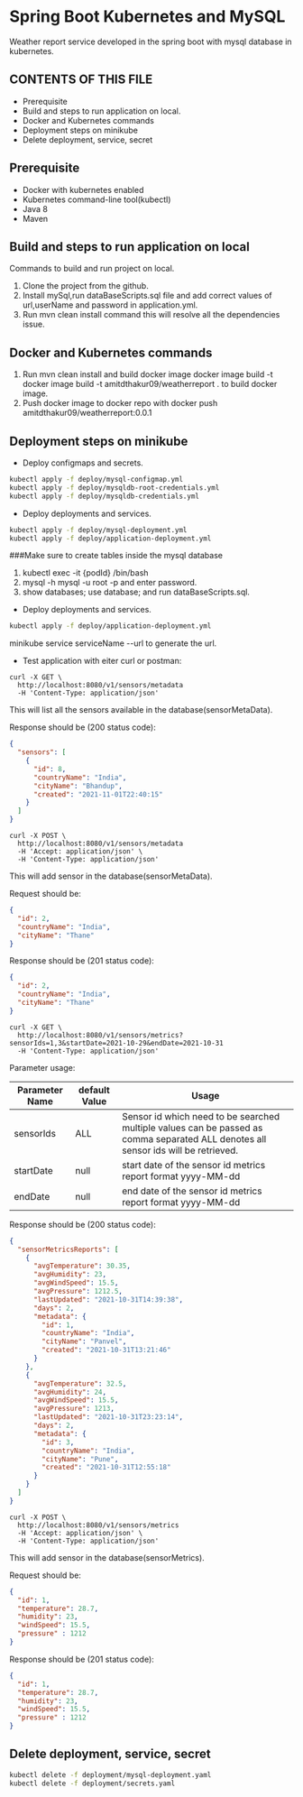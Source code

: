 # Spring Boot Kubernetes and MySQL

Weather report service developed in the spring boot with mysql database in kubernetes.

## CONTENTS OF THIS FILE

* Prerequisite
* Build and steps to run application on local.
* Docker and Kubernetes commands
* Deployment steps on minikube
* Delete deployment, service, secret

## Prerequisite

- Docker with kubernetes enabled
- Kubernetes command-line tool(kubectl)
- Java 8
- Maven

## Build and steps to run application on local

Commands to build and run project on local.

1. Clone the project from the github.
2. Install mySql,run dataBaseScripts.sql file and add correct values of url,userName and password in application.yml.
3. Run mvn clean install command this will resolve all the dependencies issue.

##  Docker and Kubernetes commands

1. Run mvn clean install and build docker image docker image build -t docker image build -t amitdthakur09/weatherreport . to build docker image.
2. Push docker image to docker repo with docker push amitdthakur09/weatherreport:0.0.1

## Deployment steps on minikube

- Deploy configmaps and secrets.

```sh
kubectl apply -f deploy/mysql-configmap.yml
kubectl apply -f deploy/mysqldb-root-credentials.yml
kubectl apply -f deploy/mysqldb-credentials.yml
```

- Deploy deployments and services.


```sh
kubectl apply -f deploy/mysql-deployment.yml
kubectl apply -f deploy/application-deployment.yml

```
###Make sure to create tables inside the mysql database


1. kubectl exec -it {podId} /bin/bash
2. mysql -h mysql -u root -p and enter password.
3. show databases; use database; and run dataBaseScripts.sql.


- Deploy deployments and services.


```sh
kubectl apply -f deploy/application-deployment.yml

```
minikube service serviceName --url to generate the url.

- Test application with eiter curl or postman:

```curl
curl -X GET \
  http://localhost:8080/v1/sensors/metadata 
  -H 'Content-Type: application/json'
```
This will list all the sensors available in the database(sensorMetaData).

Response should be (200 status code):

```json
{
  "sensors": [
    {
      "id": 8,
      "countryName": "India",
      "cityName": "Bhandup",
      "created": "2021-11-01T22:40:15"
    }
  ]
}
```

```curl
curl -X POST \
  http://localhost:8080/v1/sensors/metadata 
  -H 'Accept: application/json' \
  -H 'Content-Type: application/json'
```
This will add sensor in the database(sensorMetaData).

Request should be:

```json
{
  "id": 2,
  "countryName": "India",
  "cityName": "Thane"
}
```

Response should be (201 status code):

```json
{
  "id": 2,
  "countryName": "India",
  "cityName": "Thane"
}
```

```curl
curl -X GET \
  http://localhost:8080/v1/sensors/metrics?sensorIds=1,3&startDate=2021-10-29&endDate=2021-10-31 
  -H 'Content-Type: application/json'
```
Parameter usage:

| Parameter Name | default Value       | Usage |
| ----------- | ----------- | ----------- |
| sensorIds   |  ALL | Sensor id which need to be searched multiple values can be passed as comma separated ALL denotes all sensor ids will be retrieved.       |
| startDate   | null |start date of the sensor id metrics report format yyyy-MM-dd        |
| endDate   |null  |end date of the sensor id metrics report format yyyy-MM-dd        |

Response should be (200 status code):

```json
{
  "sensorMetricsReports": [
    {
      "avgTemperature": 30.35,
      "avgHumidity": 23,
      "avgWindSpeed": 15.5,
      "avgPressure": 1212.5,
      "lastUpdated": "2021-10-31T14:39:38",
      "days": 2,
      "metadata": {
        "id": 1,
        "countryName": "India",
        "cityName": "Panvel",
        "created": "2021-10-31T13:21:46"
      }
    },
    {
      "avgTemperature": 32.5,
      "avgHumidity": 24,
      "avgWindSpeed": 15.5,
      "avgPressure": 1213,
      "lastUpdated": "2021-10-31T23:23:14",
      "days": 2,
      "metadata": {
        "id": 3,
        "countryName": "India",
        "cityName": "Pune",
        "created": "2021-10-31T12:55:18"
      }
    }
  ]
}
```

```curl
curl -X POST \
  http://localhost:8080/v1/sensors/metrics 
  -H 'Accept: application/json' \
  -H 'Content-Type: application/json'
```
This will add sensor in the database(sensorMetrics).

Request should be:

```json
{
  "id": 1,
  "temperature": 28.7,
  "humidity": 23,
  "windSpeed": 15.5,
  "pressure" : 1212
}
```

Response should be (201 status code):

```json
{
  "id": 1,
  "temperature": 28.7,
  "humidity": 23,
  "windSpeed": 15.5,
  "pressure" : 1212
}
```
## Delete deployment, service, secret

```sh
kubectl delete -f deployment/mysql-deployment.yaml
kubectl delete -f deployment/secrets.yaml
```